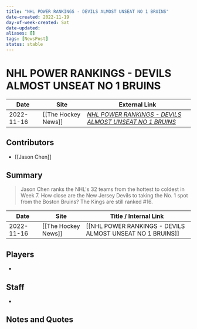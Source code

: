 ```yaml
---
title: "NHL POWER RANKINGS - DEVILS ALMOST UNSEAT NO 1 BRUINS"
date-created: 2022-11-19
day-of-week-created: Sat
date-updated: 
aliases: []
tags: [NewsPost]
status: stable
---
```


# NHL POWER RANKINGS - DEVILS ALMOST UNSEAT NO 1 BRUINS

| Date       | Site                | External Link                                                                                                                                     |
| ---------- | ------------------- | ------------------------------------------------------------------------------------------------------------------------------------------------- |
| 2022-11-16 | [[The Hockey News]] | [*NHL POWER RANKINGS - DEVILS ALMOST UNSEAT NO 1 BRUINS*](https://thehockeynews.com/news/nhl-power-rankings-devils-almost-unseat-bruins-for-no-1) |

## Contributors
- [[Jason Chen]]

## Summary
> Jason Chen ranks the NHL's 32 teams from the hottest to coldest in Week 7. How close are the New Jersey Devils to taking the No. 1 spot from the Boston Bruins?
> The Kings are still ranked #16.

| Date       | Site                | Title / Internal Link                                     |
| ---------- | ------------------- | --------------------------------------------------------- |
| 2022-11-16 | [[The Hockey News]] | [[NHL POWER RANKINGS - DEVILS ALMOST UNSEAT NO 1 BRUINS]] |

## Players
- 

## Staff
- 

## Notes and Quotes
> 

